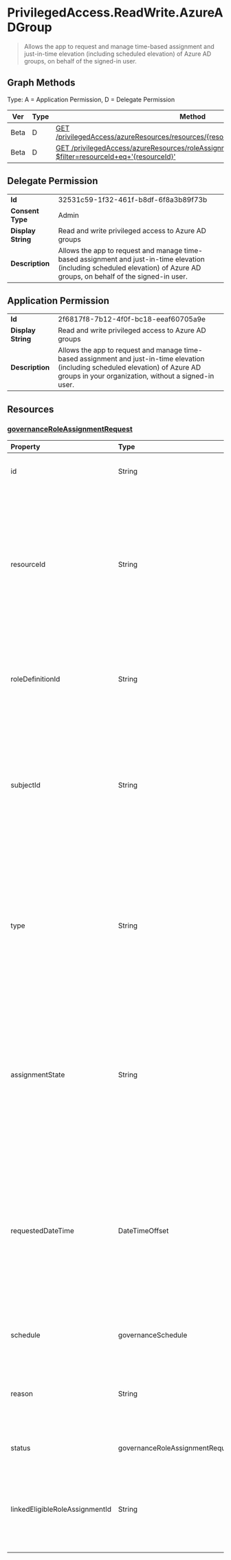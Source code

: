 # PrivilegedAccess.ReadWrite.AzureADGroup

> Allows the app to request and manage time-based assignment and just-in-time elevation (including scheduled elevation) of Azure AD groups, on behalf of the signed-in user.
## Graph Methods

Type: A = Application Permission, D = Delegate Permission

|Ver|Type|Method|
|-------|----|------|
|Beta|D|[GET /privilegedAccess/azureResources/resources/{resourceId}/roleAssignmentRequests](https://docs.microsoft.com/graph/api/governanceroleassignmentrequest-list?view=graph-rest-beta&tabs=http)|
|Beta|D|[GET /privilegedAccess/azureResources/roleAssignmentRequests?$filter=resourceId+eq+'{resourceId}'](https://docs.microsoft.com/graph/api/governanceroleassignmentrequest-list?view=graph-rest-beta&tabs=http)|
## Delegate Permission
|||
|-|-|
|**Id**|32531c59-1f32-461f-b8df-6f8a3b89f73b|
|**Consent Type**|Admin|
|**Display String**|Read and write privileged access to Azure AD groups|
|**Description**|Allows the app to request and manage time-based assignment and just-in-time elevation (including scheduled elevation) of Azure AD groups, on behalf of the signed-in user.|
## Application Permission
|||
|-|-|
|**Id**|2f6817f8-7b12-4f0f-bc18-eeaf60705a9e|
|**Display String**|Read and write privileged access to Azure AD groups|
|**Description**|Allows the app to request and manage time-based assignment and just-in-time elevation (including scheduled elevation) of Azure AD groups in your organization, without a signed-in user.|
## Resources
### [governanceRoleAssignmentRequest ](https://docs.microsoft.com/graph/api/resources/governanceroleassignmentrequest?view=graph-rest-1.0&tabs=http)
| Property                    | Type            |Description|
|:--------------------------|:--------------|:----------|
|id                         |String         |The identifier of the role assignment request.|
|resourceId                 |String         |Required. The unique identifier of the Azure resource that is associated with the role assignment request. Azure resources can include subscriptions, resource groups, virtual machines, and SQL databases.|
|roleDefinitionId           |String         |Required. The identifier of the Azure role definition that the role assignment request is associated with.|
|subjectId                  |String         |Required. The unique identifier of the principal or subject that the role assignment request is associated with. Principals can be users, groups, or service principals.|
|type                       |String        |Required. Representing the type of the operation on the role assignment. The possible values are: `AdminAdd` , `UserAdd` , `AdminUpdate` , `AdminRemove` , `UserRemove` , `UserExtend` , `AdminExtend` , `UserRenew` , `AdminRenew`.|
|assignmentState|String  |Required. The state of the assignment. The possible values are: `Eligible` (for eligible assignment),  `Active` (if it is directly assigned), `Active` (by administrators, or activated on an eligible assignment by the users).|
|requestedDateTime          |DateTimeOffset |Read-only. The request create time. The Timestamp type represents date and time information using ISO 8601 format and is always in UTC time. For example, midnight UTC on Jan 1, 2014 is `2014-01-01T00:00:00Z`|
|schedule                   |governanceSchedule|The schedule object of the role assignment request.|
|reason                     |String         |A message provided by users and administrators when create the request about why it is needed.|
|status                     |governanceRoleAssignmentRequestStatus         |The status of the role assignment request.|
|linkedEligibleRoleAssignmentId|String        |If this is a request for role activation, it represents the id of the `eligible assignment` being referred; Otherwise, the value is `null`. |
